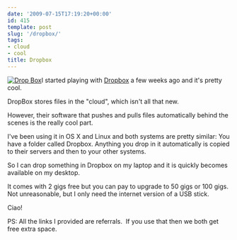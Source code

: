 ```yaml
---
date: '2009-07-15T17:19:20+00:00'
id: 415
template: post
slug: '/dropbox/'
tags:
- cloud
- cool
title: Dropbox
---
```


[![Drop
Box](https://www.getdropbox.com/static/1247653671/images/logo.png)](https://www.getdropbox.com/referrals/NTE0MDAyODY5)I
started playing with
[Dropbox](https://www.getdropbox.com/referrals/NTE0MDAyODY5) a few weeks ago and
it's pretty cool.

DropBox stores files in the "cloud", which isn't all that new.

However, their software that pushes and pulls files automatically behind the
scenes is the really cool part.

I've been using it in OS X and Linux and both systems are pretty similar: You
have a folder called Dropbox. Anything you drop in it automatically is copied to
their servers and then to your other systems.

So I can drop something in Dropbox on my laptop and it is quickly becomes
available on my desktop.

It comes with 2 gigs free but you can pay to upgrade to 50 gigs or 100 gigs. Not
unreasonable, but I only need the internet version of a USB stick.

Ciao!

PS: All the links I provided are referrals.  If you use that then we both get
free extra space.
